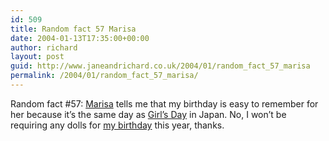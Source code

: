 ```yaml
---
id: 509
title: Random fact 57 Marisa
date: 2004-01-13T17:35:00+00:00
author: richard
layout: post
guid: http://www.janeandrichard.co.uk/2004/01/random_fact_57_marisa
permalink: /2004/01/random_fact_57_marisa/
---
```

Random fact #57: [Marisa](http://www.ritsumei.ac.jp/~marisa/) tells me that my birthday is easy to remember for her because it&#8217;s the same day as [Girl&#8217;s Day](http://www.lisashea.com/japan/articles/girlsday.html) in Japan. No, I won&#8217;t be requiring any dolls for [my birthday](http://www.geocities.com/Athens/Forum/1327/030301h.html) this year, thanks.